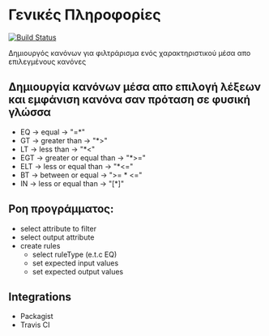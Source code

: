 # Γενικές Πληροφορίες
[![Build Status](https://travis-ci.org/dimkl/ruleset.svg?branch=master)](https://travis-ci.org/dimkl/ruleset)

Δημιουργός κανόνων για φιλτράρισμα ενός χαρακτηριστικού μέσα απο επιλεγμένους κανόνες
## Δημιουργία κανόνων μέσα απο επιλογή λέξεων και εμφάνιση κανόνα σαν πρόταση σε φυσική γλώσσα
* EQ 	-> equal 					-> "=*"
* GT 	-> greater than 			-> "*>"
* LT 	-> less than 				-> "*<"
* EGT -> greater or equal than 		-> "*>="
* ELT -> less or equal than 		-> "*<="
* BT 	-> between or equal			-> ">= * <="
* IN 	-> less or equal than 		-> "[*]"
## Ροη προγράμματος:
* select attribute to filter
* select output attribute
* create rules
	* select ruleType (e.t.c EQ)
	* set expected input values
	* set expected output values
## Integrations 
* Packagist
* Travis CI